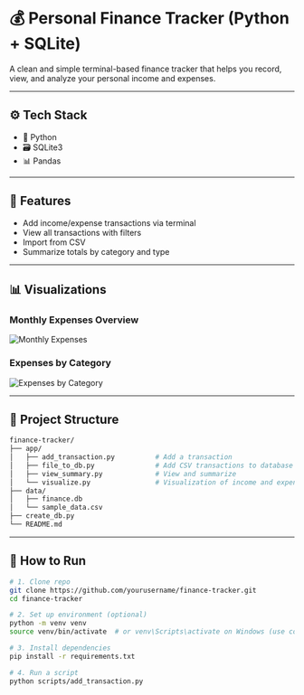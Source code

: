 # 💰 Personal Finance Tracker (Python + SQLite)

A clean and simple terminal-based finance tracker that helps you record, view, and analyze your personal income and expenses.

---

## ⚙️ Tech Stack

- 🐍 Python
- 🗃️ SQLite3
- 📊 Pandas

---

## 🚀 Features

- Add income/expense transactions via terminal
- View all transactions with filters
- Import from CSV
- Summarize totals by category and type

---

## 📊 Visualizations

### Monthly Expenses Overview
![Monthly Expenses](visualization/monthly_expenses.png)

### Expenses by Category
![Expenses by Category](visualization/expenses_categories.png)

---

## 📂 Project Structure

```bash
finance-tracker/
├── app/
│   ├── add_transaction.py          # Add a transaction
│   ├── file_to_db.py               # Add CSV transactions to database
│   ├── view_summary.py             # View and summarize
│   └── visualize.py                # Visualization of income and expenditure
├── data/
│   ├── finance.db
│   └── sample_data.csv
├── create_db.py
└── README.md
```
---

## 🧪 How to Run

```bash
# 1. Clone repo
git clone https://github.com/yourusername/finance-tracker.git
cd finance-tracker

# 2. Set up environment (optional)
python -m venv venv
source venv/bin/activate  # or venv\Scripts\activate on Windows (use commandprompt)

# 3. Install dependencies
pip install -r requirements.txt

# 4. Run a script
python scripts/add_transaction.py
